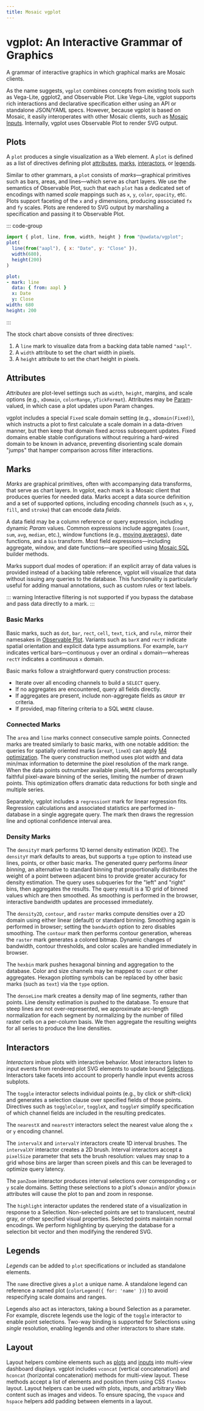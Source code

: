 ```yaml
---
title: Mosaic vgplot
---
```


<script setup>
  import { reset } from '@uwdata/vgplot';
  reset();
</script>

# vgplot: An Interactive Grammar of Graphics

A grammar of interactive graphics in which graphical marks are Mosaic clients.

<Example spec="/specs/yaml/mark-types.yaml" />

As the name suggests, `vgplot` combines concepts from existing tools such as Vega-Lite, ggplot2, and Observable Plot.
Like Vega-Lite, vgplot supports rich interactions and declarative specification either using an API or standalone JSON/YAML specs.
However, because vgplot is based on Mosaic, it easily interoperates with other Mosaic clients, such as [Mosaic Inputs](/inputs/).
Internally, vgplot uses Observable Plot to render SVG output.

## Plots

A `plot` produces a single visualization as a Web element.
A `plot` is defined as a list of directives defining plot [attributes](#attributes), [marks](#marks), [interactors](#interactors), or [legends](#legends).

Similar to other grammars, a `plot` consists of _marks_&mdash;graphical primitives such as bars, areas, and lines&mdash;which serve as chart layers.
We use the semantics of Observable Plot, such that each `plot` has a dedicated set of encodings with named _scale_ mappings such as `x`, `y`, `color`, `opacity`, etc.
Plots support faceting of the `x` and `y` dimensions, producing associated `fx` and `fy` scales.
Plots are rendered to SVG output by marshalling a specification and passing it to Observable Plot.

<Example spec="/specs/yaml/line.yaml" />

::: code-group
``` js [JavaScript]
import { plot, line, from, width, height } from "@uwdata/vgplot";
plot(
  line(from("aapl"), { x: "Date", y: "Close" }),
  width(680),
  height(200)
)
```
``` yaml [YAML]
plot:
- mark: line
  data: { from: aapl }
  x: Date
  y: Close
width: 680
height: 200
```
:::

The stock chart above consists of three directives:

1. A `line` mark to visualize data from a backing data table named `"aapl"`.
2. A `width` attribute to set the chart width in pixels.
3. A `height` attribute to set the chart height in pixels.

## Attributes

_Attributes_ are plot-level settings such as `width`, `height`, margins, and scale options (e.g., `xDomain`, `colorRange`, `yTickFormat`). Attributes may be [Param](/core/#params)-valued, in which case a plot updates upon Param changes.

vgplot includes a special `Fixed` scale domain setting (e.g., `xDomain(Fixed)`), which instructs a plot to first calculate a scale domain in a data-driven manner, but then keep that domain fixed across subsequent updates.
Fixed domains enable stable configurations without requiring a hard-wired domain to be known in advance, preventing disorienting scale domain "jumps" that hamper comparison across filter interactions.

## Marks

_Marks_ are graphical primitives, often with accompanying data transforms, that serve as chart layers.
In vgplot, each mark is a Mosaic client that produces queries for needed data.
Marks accept a data source definition and a set of supported options, including encoding *channels* (such as `x`, `y`, `fill`, and `stroke`) that can encode data *fields*.

A data field may be a column reference or query expression, including dynamic _Param_ values.
Common expressions include aggregates (`count`, `sum`, `avg`, `median`, etc.), window functions (e.g., [moving averages](/examples/moving-average)), date functions, and a `bin` transform.
Most field expressions&mdash;including aggregate, window, and date functions&mdash;are specified using [Mosaic SQL](/sql/) builder methods.

Marks support dual modes of operation: if an explicit array of data values is provided instead of a backing table reference, vgplot will visualize that data without issuing any queries to the database. This functionality is particularly useful for adding manual annotations, such as custom rules or text labels.

::: warning
Interactive filtering is not supported if you bypass the database and pass data directly to a mark.
:::

### Basic Marks

Basic marks, such as `dot`, `bar`, `rect`, `cell`, `text`, `tick`, and `rule`, mirror their namesakes in [Observable Plot](https://observablehq.com/plot/).
Variants such as `barX` and `rectY` indicate spatial orientation and explicit data type assumptions. For example, `barY` indicates vertical bars&mdash;continuous `y` over an ordinal `x` domain&mdash;whereas `rectY` indicates a continuous `x` domain.

Basic marks follow a straightforward query construction process:

- Iterate over all encoding channels to build a `SELECT` query.
- If no aggregates are encountered, query all fields directly.
- If aggregates are present, include non-aggregate fields as `GROUP BY` criteria.
- If provided, map filtering criteria to a SQL `WHERE` clause.

### Connected Marks

The `area` and `line` marks connect consecutive sample points.
Connected marks are treated similarly to basic marks, with one notable addition: the queries for spatially oriented marks (`areaY`, `lineX`) can apply [M4 optimization](https://observablehq.com/@uwdata/m4-scalable-time-series-visualization). The query construction method uses plot width and data min/max information to determine the pixel resolution of the mark range. When the data points outnumber available pixels, M4 performs perceptually faithful pixel-aware binning of the series, limiting the number of drawn points. This optimization offers dramatic data reductions for both single and multiple series.

Separately, vgplot includes a `regressionY` mark for linear regression fits. Regression calculations and associated statistics are performed in-database in a single aggregate query. The mark then draws the regression line and optional confidence interval area.

### Density Marks

The `densityY` mark performs 1D kernel density estimation (KDE).
The `densityY` mark defaults to areas, but supports a `type` option to instead use lines, points, or other basic marks.
The generated query performs _linear binning_, an alternative to standard binning that proportionally distributes the weight of a point between adjacent bins to provide greater accuracy for density estimation. The query uses subqueries for the "left" and "right" bins, then aggregates the results. The query result is a 1D grid of binned values which are then smoothed. As smoothing is performed in the browser, interactive bandwidth updates are processed immediately.

The `density2D`, `contour`, and `raster` marks compute densities over a 2D domain using either linear (default) or standard binning. Smoothing again is performed in browser; setting the `bandwidth` option to zero disables smoothing. The `contour` mark then performs contour generation, whereas the `raster` mark generates a colored bitmap. Dynamic changes of bandwidth, contour thresholds, and color scales are handled immediately in browser.

The `hexbin` mark pushes hexagonal binning and aggregation to the database. Color and size channels may be mapped to `count` or other aggregates. Hexagon plotting symbols can be replaced by other basic marks (such as `text`) via the `type` option.

The `denseLine` mark creates a density map of line segments, rather than points.
Line density estimation is pushed to the database. To ensure that steep lines are not over-represented, we approximate arc-length normalization for each segment by normalizing by the number of filled raster cells on a per-column basis. We then aggregate the resulting weights for all series to produce the line densities.

## Interactors

_Interactors_ imbue plots with interactive behavior. Most interactors listen to input events from rendered plot SVG elements to update bound [Selections](/core/#selections). Interactors take facets into account to properly handle input events across subplots.

The `toggle` interactor selects individual points (e.g., by click or shift-click) and generates a selection clause over specified fields of those points. Directives such as `toggleColor`, `toggleX`, and `toggleY` simplify specification of which channel fields are included in the resulting predicates.

The `nearestX` and `nearestY` interactors select the nearest value along the `x` or `y` encoding channel.

The `intervalX` and `intervalY` interactors create 1D interval brushes.
The `intervalXY` interactor creates a 2D brush.
Interval interactors accept a `pixelSize` parameter that sets the brush resolution: values may snap to a grid whose bins are larger than screen pixels and this can be leveraged to optimize query latency.

The `panZoom` interactor produces interval selections over corresponding `x` or `y` scale domains. Setting these selections to a plot's `xDomain` and/or `yDomain` attributes will cause the plot to pan and zoom in response.

The `highlight` interactor updates the rendered state of a visualization in response to a Selection.
Non-selected points are set to translucent, neutral gray, or other specified visual properties.
Selected points maintain normal encodings.
We perform highlighting by querying the database for a selection bit vector and then modifying the rendered SVG.

## Legends

_Legends_ can be added to `plot` specifications or included as standalone elements.

The `name` directive gives a `plot` a unique name.
A standalone legend can reference a named plot (`colorLegend({ for: 'name' })`) to avoid respecifying scale domains and ranges.

Legends also act as interactors, taking a bound Selection as a parameter.
For example, discrete legends use the logic of the `toggle` interactor to enable point selections.
Two-way binding is supported for Selections using _single_ resolution, enabling legends and other interactors to share state.

## Layout

Layout helpers combine elements such as [plots](#plots) and [inputs](/inputs/) into multi-view dashboard displays.
vgplot includes `vconcat` (vertical concatenation) and `hconcat` (horizontal concatenation) methods for multi-view layout.
These methods accept a list of elements and position them using CSS `flexbox` layout.
Layout helpers can be used with plots, inputs, and arbitrary Web content such as images and videos.
To ensure spacing, the `vspace` and `hspace` helpers add padding between elements in a layout.
